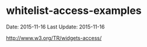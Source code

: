 # whitelist-access-examples #
Date: 2015-11-16
Last Update: 2015-11-16


http://www.w3.org/TR/widgets-access/